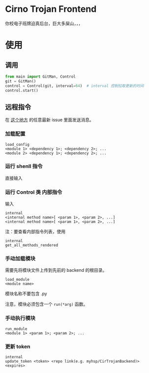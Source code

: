 # Cirno Trojan Frontend
你校电子班牌迫真后台，巨大多屎山，，，

# 使用
## 调用
```python
from main import GitMan, Control
git = GitMan()
control = Control(git, interval=64)  # interval 控制拉取更新的时间
control.start()
```
## 远程指令
在 [这个地方](myhsp/CirTrojanBackend) 的任意最新 issue 里面发送消息。
### 加载配置
```
load_config
<module 1> <dependency 1>; <dependency 2>; ...
<module 2> <dependency 1>; <dependency 2>; ...
```
### 运行 shenll 指令
直接输入
### 运行 Control 类 内部指令
输入
```
internal
<internal method name>[ <param 1>, <param 2>, ...]
<internal method name>[ <param 1>, <param 2>, ...]
```
注：要查看内部指令列表，使用
```
internal
get_all_methods_rendered
```
### 手动加载模块
需要先将模块文件上传到先前的 backend 的根目录。
```
load_module
<module name>
```
模块名称不要包含 .py

注意，模块必须包含一个 `run(*arg)` 函数。
### 手动执行模块
```
run_module
<module 1> <param 1>; <param 2>; ...
```
### 更新 token
```
internal
update_token <token> <repo link(e.g. myhsp/CirTrojanBackend)> <expires>
```
